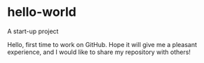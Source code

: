 # hello-world
A start-up project

Hello,
first time to work on GitHub. Hope it will give me a pleasant experience, and I would like to share my repository with others!
